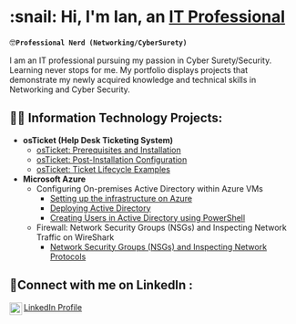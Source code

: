 <h1>:snail: Hi, I'm Ian, an <a href="https://www.linkedin.com/in/ian-sunwoo-93757a327/">IT Professional</a></h1>

:nerd_face:**`Professional Nerd (Networking/CyberSurety)`**

I am an IT professional pursuing my passion in Cyber Surety/Security. Learning never stops for me. My portfolio displays projects that demonstrate my newly acquired knowledge and technical skills in Networking and Cyber Security. 


<h2>👨‍💻 Information Technology Projects:</h2>

- <b>osTicket (Help Desk Ticketing System)</b>
  - [osTicket: Prerequisites and Installation](https://github.com/CarryTheSnail/osticket-prereqs)
  - [osTicket: Post-Installation Configuration](https://github.com/CarryTheSnail/post-install-config)
  - [osTicket: Ticket Lifecycle Examples](https://github.com/CarryTheSnail/ticket-lifecycle)
- <b>Microsoft Azure</b>
  - Configuring On-premises Active Directory within Azure VMs
    - [Setting up the infrastructure on Azure](https://github.com/CarryTheSnail/AD-Infrastructure)
    - [Deploying Active Directory](https://github.com/CarryTheSnail/AD-Deployment)
    - [Creating Users in Active Directory using PowerShell](https://github.com/CarryTheSnail/Creating_Users)
  - Firewall: Network Security Groups (NSGs) and Inspecting Network Traffic on WireShark
    - [Network Security Groups (NSGs) and Inspecting Network Protocols](https://github.com/CarryTheSnail/azure-network-protocols) 

<h2>🤳Connect with me on LinkedIn :</h2>


[<img align="left" alt="Josh | LinkedIn" width="22px" src="https://cdn.jsdelivr.net/npm/simple-icons@v3/icons/linkedin.svg" />][linkedin]


[linkedin]: https://linkedin.com/in/ian-sunwoo-93757a327/
<a href="https://www.linkedin.com/in/ian-sunwoo-93757a327/">LinkedIn Profile</a></h1>

